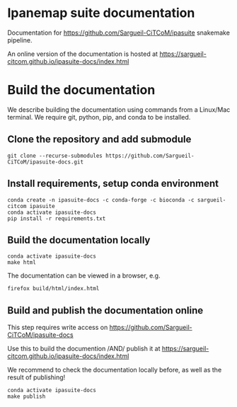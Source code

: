 # Ipanemap suite documentation

Documentation for https://github.com/Sargueil-CiTCoM/ipasuite snakemake pipeline.

An online version of the documentation is hosted at
https://sargueil-citcom.github.io/ipasuite-docs/index.html

# Build the documentation

We describe building the documentation using commands from a Linux/Mac
terminal. We require git, python, pip, and conda to be installed.

## Clone the repository and add submodule

```
git clone --recurse-submodules https://github.com/Sargueil-CiTCoM/ipasuite-docs.git
```

## Install requirements, setup conda environment
```
conda create -n ipasuite-docs -c conda-forge -c bioconda -c sargueil-citcom ipasuite
conda activate ipasuite-docs
pip install -r requirements.txt
```

## Build the documentation locally
```
conda activate ipasuite-docs
make html
```

The documentation can be viewed in a browser, e.g.
```
firefox build/html/index.html
```


## Build and publish the documentation online

This step requires write access on
https://github.com/Sargueil-CiTCoM/ipasuite-docs

Use this to build the documention /AND/ publish it at
https://sargueil-citcom.github.io/ipasuite-docs/index.html

We recommend to check the documentation locally before, as well as the
result of publishing!


```
conda activate ipasuite-docs
make publish
```
